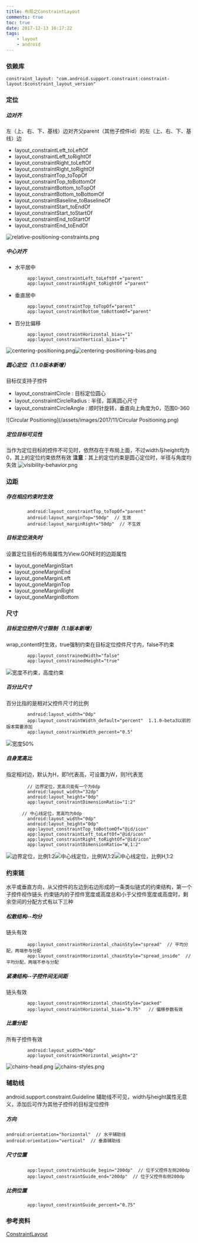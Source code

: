 ```yaml
---
title: 布局之ConstraintLayout
comments: true
toc: true
date: 2017-12-13 16:17:22
tags:
	- layout
	- android
---
```


### 依赖库
```
constraint_layout: "com.android.support.constraint:constraint-layout:$constraint_layout_version"
```

### 定位
##### 边对齐
左（上、右、下、基线）边对齐父parent（其他子控件id）的左（上、右、下、基线）边
* layout_constraintLeft_toLeftOf
* layout_constraintLeft_toRightOf
* layout_constraintRight_toLeftOf
* layout_constraintRight_toRightOf
* layout_constraintTop_toTopOf
* layout_constraintTop_toBottomOf
* layout_constraintBottom_toTopOf
* layout_constraintBottom_toBottomOf
* layout_constraintBaseline_toBaselineOf
* layout_constraintStart_toEndOf
* layout_constraintStart_toStartOf
* layout_constraintEnd_toStartOf
* layout_constraintEnd_toEndOf

![relative-positioning-constraints.png](/assets/images/2017/11/relative-positioning-constraints.png)

<!-- more -->

##### 中心对齐
*  水平居中
```
        app:layout_constraintLeft_toLeftOf ="parent"
        app:layout_constraintRight_toRightOf ="parent"
```
*  垂直居中
```
        app:layout_constraintTop_toTopOf="parent"
        app:layout_constraintBottom_toBottomOf="parent"
```
* 百分比偏移
```
        app:layout_constraintHorizontal_bias="1"
        app:layout_constraintVertical_bias="1"
```

![centering-positioning.png](/assets/images/2017/11/centering-positioning.png)![centering-positioning-bias.png](/assets/images/2017/11/centering-positioning-bias.png)

##### 圆心定位（1.1.0版本新增）
目标仅支持子控件
* layout_constraintCircle : 目标定位圆心
* layout_constraintCircleRadius : 半径，距离圆心尺寸
* layout_constraintCircleAngle : 顺时针旋转，垂直向上角度为0，范围0-360

![Circular Positioning](/assets/images/2017/11/Circular Positioning.png)


##### 定位目标可见性
当作为定位目标的控件不可见时，依然存在于布局上面，不过width与height均为0，其上的定位约束依然有效
**注意**：其上的定位约束是圆心定位时，半径与角度均失效
![visibility-behavior.png](/assets/images/2017/11/visibility-behavior.png)

### 边距
##### 存在相应约束时生效
```
        android:layout_constraintTop_toTopOf="parent"
        android:layout_marginTop="50dp"  // 生效
        android:layout_marginRight="50dp"  // 不生效
```

##### 目标定位消失时
设置定位目标的布局属性为View.GONE时的边距属性
* layout_goneMarginStart
* layout_goneMarginEnd
* layout_goneMarginLeft
* layout_goneMarginTop
* layout_goneMarginRight
* layout_goneMarginBottom

### 尺寸
##### 目标定位控件尺寸限制（1.1版本新增）
wrap_content时生效，true强制约束在目标定位控件尺寸内，false不约束
```
        app:layout_constrainedWidth="false"
        app:layout_constrainedHeight="true"
```
![宽度不约束，高度约束](/assets/images/2017/11/constrainedHeight.png)

##### 百分比尺寸
百分比指的是相对父控件尺寸的比例
```
        android:layout_width="0dp"
        app:layout_constraintWidth_default="percent"  1.1.0-beta3以前的版本需要添加
        app:layout_constraintWidth_percent="0.5"
```
![宽度50%](/assets/images/2017/11/constraintWidth_percent_0.5.png)

##### 自身宽高比
指定相对边，默认为H，即1代表高，可设置为W，则1代表宽
```
        // 边界定位，宽高只能有一个为0dp
        android:layout_width="32dp"
        android:layout_height="0dp"
        app:layout_constraintDimensionRatio="1:2"

      // 中心线定位，宽高均为0dp
        android:layout_width="0dp"
        android:layout_height="0dp"
        app:layout_constraintTop_toBottomOf="@id/icon"
        app:layout_constraintLeft_toLeftOf="@id/icon"
        app:layout_constraintRight_toRightOf="@id/icon"
        app:layout_constraintDimensionRatio="W,1:2"
```
![边界定位，比例1:2](/assets/images/2017/11/border_position_constraintDimensionRatio.png)![中心线定位，比例W,1:2](/assets/images/2017/11/center_position_constraintDimensionRatio_W.png)![中心线定位，比例H,1:2](/assets/images/2017/11/center_position_constraintDimensionRatio_H.png)

### 约束链
水平或垂直方向，从父控件的左边到右边形成的一条类似链式的约束结构，第一个子控件视作链头
约束链内的子控件宽度或高度总和小于父控件宽度或高度时，剩余空间的分配方式有以下三种

##### 松散结构--均分
链头有效
```
        app:layout_constraintHorizontal_chainStyle="spread"  // 平均分配，两端参与分配
        app:layout_constraintHorizontal_chainStyle="spread_inside"  // 平均分配，两端不参与分配
```

##### 紧凑结构--子控件间无间距
链头有效
```
        app:layout_constraintHorizontal_chainStyle="packed"
        app:layout_constraintHorizontal_bias="0.75"   // 偏移参数有效
```

##### 比重分配
所有子控件有效
```
        android:layout_width="0dp"
        app:layout_constraintHorizontal_weight="2"
```
![chains-head.png](/assets/images/2017/11/chains-head.png)
![chains-styles.png](/assets/images/2017/11/chains-styles.png)

### 辅助线
android.support.constraint.Guideline
辅助线不可见，width与height属性无意义，添加后可作为其他子控件的目标定位控件

##### 方向
```
android:orientation="horizontal"  // 水平辅助线
android:orientation="vertical"  // 垂直辅助线
```

##### 尺寸位置
```
        app:layout_constraintGuide_begin="200dp"  // 位于父控件左侧200dp
        app:layout_constraintGuide_end="200dp"  // 位于父控件右侧200dp
```

##### 比例位置
```
        app:layout_constraintGuide_percent="0.75"
```



### 参考资料
[ConstraintLayout](https://developer.android.google.cn/reference/android/support/constraint/ConstraintLayout.html)
